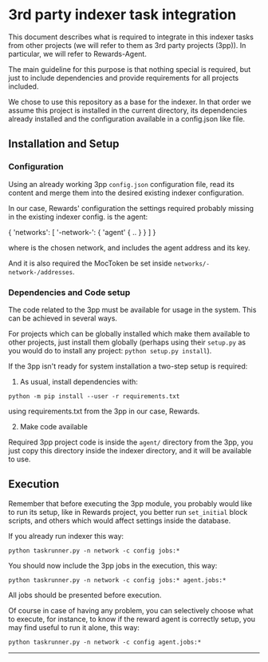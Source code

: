 # 3rd party indexer task integration

This document describes what is required to integrate in this indexer tasks from
other projects (we will refer to them as 3rd party projects (3pp)). In 
particular, we will refer to Rewards-Agent.

The main guideline for this purpose is that nothing special is required, but 
just to include dependencies and provide requirements for all projects included.

We chose to use this repository as a base for the indexer. In that order we 
assume this project is installed in the current directory, its dependencies 
already installed and the configuration available in a config.json like file.


## Installation and Setup

### Configuration

Using an already working 3pp `config.json` configuration file, read its 
content and merge them into the desired existing indexer configuration.

In our case, Rewards' configuration the settings required probably missing 
in the existing indexer config. is the agent:

{
 'networks': [
        '-network-': {
            'agent' { .. }
        }
   ]
}

 where _<network>_ is the chosen network, and includes the agent address and 
 its key.

And it is also required the MocToken be set inside 
`networks/-network-/addresses`.

### Dependencies and Code setup

The code related to the 3pp must be available for usage in the system. This 
can be achieved in several ways. 

For projects which can be globally installed which make them available to 
other projects, just install them globally (perhaps using their `setup.py` 
as you would do to install any project: `python setup.py install`).

If the 3pp isn't ready for system installation a two-step setup is required:

1. As usual, install dependencies with: 

`python -m pip install --user -r requirements.txt`

using requirements.txt from the 3pp in our case, Rewards.

2. Make code available

Required 3pp project code is inside the `agent/` directory from the 3pp, you 
just copy this directory inside the indexer directory, and it will be 
available to use.


## Execution

Remember that before executing the 3pp module, you probably would like to 
run its setup, like in Rewards project, you better run `set_initial` block 
scripts, and others which would affect settings inside the database.


If you already run indexer this way:

`python taskrunner.py -n network -c config jobs:*`

You should now include the 3pp jobs in the execution, this way:

`python taskrunner.py -n network -c config jobs:* agent.jobs:*`

All jobs should be presented before execution.

Of course in case of having any problem, you can selectively choose what to 
execute, for instance, to know if the reward agent is correctly setup, you 
may find useful to run it alone, this way:

 `python taskrunner.py -n network -c config agent.jobs:*`


----




